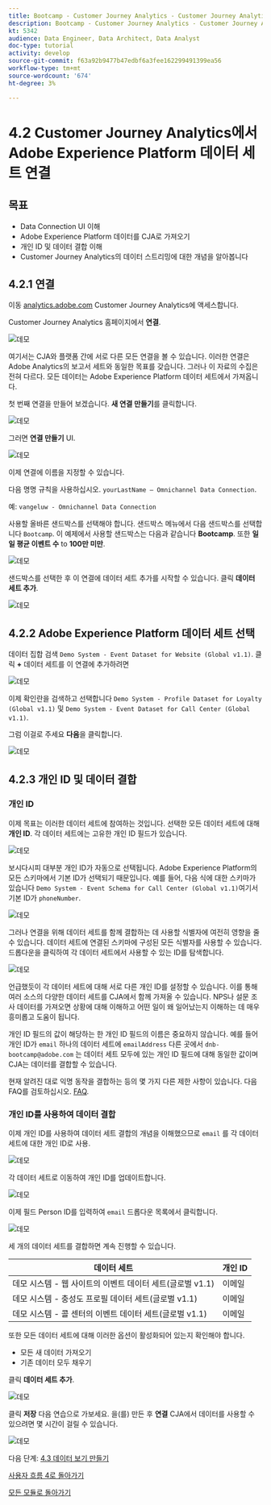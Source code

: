 ```yaml
---
title: Bootcamp - Customer Journey Analytics - Customer Journey Analytics에서 Adobe Experience Platform 데이터 세트 연결
description: Bootcamp - Customer Journey Analytics - Customer Journey Analytics에서 Adobe Experience Platform 데이터 세트 연결
kt: 5342
audience: Data Engineer, Data Architect, Data Analyst
doc-type: tutorial
activity: develop
source-git-commit: f63a92b9477b47edbf6a3fee162299491399ea56
workflow-type: tm+mt
source-wordcount: '674'
ht-degree: 3%

---
```


# 4.2 Customer Journey Analytics에서 Adobe Experience Platform 데이터 세트 연결

## 목표

- Data Connection UI 이해
- Adobe Experience Platform 데이터를 CJA로 가져오기
- 개인 ID 및 데이터 결합 이해
- Customer Journey Analytics의 데이터 스트리밍에 대한 개념을 알아봅니다

## 4.2.1 연결

이동 [analytics.adobe.com](https://analytics.adobe.com) Customer Journey Analytics에 액세스합니다.

Customer Journey Analytics 홈페이지에서 **연결**.

![데모](./images/cja2.png)

여기서는 CJA와 플랫폼 간에 서로 다른 모든 연결을 볼 수 있습니다. 이러한 연결은 Adobe Analytics의 보고서 세트와 동일한 목표를 갖습니다. 그러나 이 자료의 수집은 전혀 다르다. 모든 데이터는 Adobe Experience Platform 데이터 세트에서 가져옵니다.

첫 번째 연결을 만들어 보겠습니다. **새 연결 만들기**&#x200B;를 클릭합니다.

![데모](./images/cja4.png)

그러면 **연결 만들기** UI.

![데모](./images/cja5.png)

이제 연결에 이름을 지정할 수 있습니다.

다음 명명 규칙을 사용하십시오. `yourLastName – Omnichannel Data Connection`.

예: `vangeluw - Omnichannel Data Connection`

사용할 올바른 샌드박스를 선택해야 합니다. 샌드박스 메뉴에서 다음 샌드박스를 선택합니다 `Bootcamp`. 이 예제에서 사용할 샌드박스는 다음과 같습니다 **Bootcamp**. 또한 **일일 평균 이벤트 수** to **100만 미만**.

![데모](./images/cjasb.png)

샌드박스를 선택한 후 이 연결에 데이터 세트 추가를 시작할 수 있습니다. 클릭 **데이터 세트 추가**.

![데모](./images/cjasb1.png)

## 4.2.2 Adobe Experience Platform 데이터 세트 선택

데이터 집합 검색 `Demo System - Event Dataset for Website (Global v1.1)`. 클릭 **+** 데이터 세트를 이 연결에 추가하려면

![데모](./images/cja7.png)

이제 확인란을 검색하고 선택합니다 `Demo System - Profile Dataset for Loyalty (Global v1.1)` 및 `Demo System - Event Dataset for Call Center (Global v1.1)`.

그럼 이걸로 주세요 **다음**&#x200B;을 클릭합니다.

![데모](./images/cja9.png)

## 4.2.3 개인 ID 및 데이터 결합

### 개인 ID

이제 목표는 이러한 데이터 세트에 참여하는 것입니다. 선택한 모든 데이터 세트에 대해 **개인 ID**. 각 데이터 세트에는 고유한 개인 ID 필드가 있습니다.

![데모](./images/cja11.png)

보시다시피 대부분 개인 ID가 자동으로 선택됩니다. Adobe Experience Platform의 모든 스키마에서 기본 ID가 선택되기 때문입니다. 예를 들어, 다음 식에 대한 스키마가 있습니다 `Demo System - Event Schema for Call Center (Global v1.1)`여기서 기본 ID가 `phoneNumber`.

![데모](./images/cja13.png)

그러나 연결을 위해 데이터 세트를 함께 결합하는 데 사용할 식별자에 여전히 영향을 줄 수 있습니다. 데이터 세트에 연결된 스키마에 구성된 모든 식별자를 사용할 수 있습니다. 드롭다운을 클릭하여 각 데이터 세트에서 사용할 수 있는 ID를 탐색합니다.

![데모](./images/cja14.png)

언급했듯이 각 데이터 세트에 대해 서로 다른 개인 ID를 설정할 수 있습니다. 이를 통해 여러 소스의 다양한 데이터 세트를 CJA에서 함께 가져올 수 있습니다. NPS나 설문 조사 데이터를 가져오면 상황에 대해 이해하고 어떤 일이 왜 일어났는지 이해하는 데 매우 흥미롭고 도움이 됩니다.

개인 ID 필드의 값이 해당하는 한 개인 ID 필드의 이름은 중요하지 않습니다. 예를 들어 개인 ID가 `email` 하나의 데이터 세트에 `emailAddress` 다른 곳에서 `dnb-bootcamp@adobe.com` 는 데이터 세트 모두에 있는 개인 ID 필드에 대해 동일한 값이며 CJA는 데이터를 결합할 수 있습니다.

현재 알려진 대로 익명 동작을 결합하는 등의 몇 가지 다른 제한 사항이 있습니다. 다음 FAQ를 검토하십시오. [FAQ](https://experienceleague.adobe.com/docs/analytics-platform/using/cja-overview/cja-faq.html?lang=ko-KR).

### 개인 ID를 사용하여 데이터 결합

이제 개인 ID를 사용하여 데이터 세트 결합의 개념을 이해했으므로 `email` 를 각 데이터 세트에 대한 개인 ID로 사용.

![데모](./images/cja15.png)

각 데이터 세트로 이동하여 개인 ID를 업데이트합니다.

![데모](./images/cja12a.png)

이제 필드 Person ID를 입력하여 `email` 드롭다운 목록에서 클릭합니다.

![데모](./images/cja17.png)

세 개의 데이터 세트를 결합하면 계속 진행할 수 있습니다.

| 데이터 세트 | 개인 ID |
| ----------------- |-------------| 
| 데모 시스템 - 웹 사이트의 이벤트 데이터 세트(글로벌 v1.1) | 이메일 |
| 데모 시스템 - 충성도 프로필 데이터 세트(글로벌 v1.1) | 이메일 |
| 데모 시스템 - 콜 센터의 이벤트 데이터 세트(글로벌 v1.1) | 이메일 |

또한 모든 데이터 세트에 대해 이러한 옵션이 활성화되어 있는지 확인해야 합니다.

- 모든 새 데이터 가져오기
- 기존 데이터 모두 채우기

클릭 **데이터 세트 추가**.

![데모](./images/cja16.png)

클릭 **저장** 다음 연습으로 가보세요.
을(를) 만든 후 **연결** CJA에서 데이터를 사용할 수 있으려면 몇 시간이 걸릴 수 있습니다.

![데모](./images/cja20.png)

다음 단계: [4.3 데이터 보기 만들기](./ex3.md)

[사용자 흐름 4로 돌아가기](./uc4.md)

[모든 모듈로 돌아가기](./../../overview.md)
